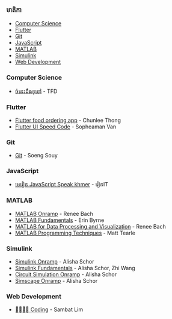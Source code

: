 ### មាតិកា

* [Computer Science](#computer-science)
* [Flutter](#flutter)
* [Git](#git)
* [JavaScript](#javascript)
* [MATLAB](#MATLAB)
* [Simulink](#Simulink)
* [Web Development](#web-development)


### Computer Science

* [ចំនេះដឹងទូទៅ](https://youtube.com/playlist?list=PLB5U9f77LXqL-IC2MAoaKl1tJOuiQZbZQ) - TFD


### Flutter

* [Flutter food ordering app](https://youtube.com/playlist?list=PL9nDNu0HsFZk6qC7nfhdYbnB-B9wyfKV9) - Chunlee Thong
* [Flutter UI Speed Code](https://youtube.com/playlist?list=PLVY9IbkulBUiKDrT5BFcMKXxtk4b0IJIX) - Sopheaman Van


### Git

* [Git](https://youtube.com/playlist?list=PLyNTduYoTjqBsCRtQrkUw-jaBLsInhsJa) - Soeng Souy


### JavaScript

* [មេរៀន JavaScript Speak khmer](https://youtube.com/playlist?list=PLWrsrLN26mWZiRcn4O-cphCw-AyoWumhq) - រៀនIT


### MATLAB

* [MATLAB Onramp](https://matlabacademy.mathworks.com/details/matlab-onramp/gettingstarted) - Renee Bach
* [MATLAB Fundamentals](https://matlabacademy.mathworks.com/details/matlab-fundamentals/mlbe) - Erin Byrne
* [MATLAB for Data Processing and Visualization](https://matlabacademy.mathworks.com/details/matlab-for-data-processing-and-visualization/mlvi) - Renee Bach
* [MATLAB Programming Techniques](https://matlabacademy.mathworks.com/details/matlab-programming-techniques/mlpr) - Matt Tearle


### Simulink

* [Simulink Onramp](https://matlabacademy.mathworks.com/details/simulink-onramp/simulink) - Alisha Schor
* [Simulink Fundamentals](https://matlabacademy.mathworks.com/details/simulink-fundamentals/slbe) - Alisha Schor, Zhi Wang
* [Circuit Simulation Onramp](https://matlabacademy.mathworks.com/details/circuit-simulation-onramp/circuits) - Alisha Schor
* [Simscape Onramp](https://matlabacademy.mathworks.com/details/simscape-onramp/simscape) - Alisha Schor


### Web Development

* [👨‍💻👨‍💻 Coding](https://youtube.com/playlist?list=PLxchvQVIj9rb8O10g494z9EQ0HZO-aU_6) - Sambat Lim
